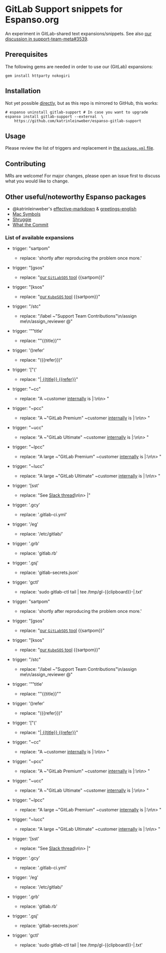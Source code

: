 # GitLab Support snippets for Espanso.org

An experiment in GitLab-shared text expansions/snippets.
See also [our discussion in support-team-meta#3539](https://gitlab.com/gitlab-com/support/support-team-meta/-/issues/3539#note_597649648).

## Prerequisites

The following gems are needed in order to use our (GitLab) expansions:

```shell
gem install httparty nokogiri
```

## Installation

Not yet possible [directly](https://espanso.org/docs/packages/#from-a-repository),
but as this repo is mirrored to GitHub, this works:

```shell
# espanso uninstall gitlab-support # In case you want to upgrade
espanso install gitlab-support --external  \
    https://github.com/katrinleinweber/espanso-gitlab-support
```

## Usage

Please review the list of triggers and replacement in [the `package.yml` file](gitlab-support/0.1.0/package.yml).

## Contributing

MRs are welcome! For major changes, please open an issue first to discuss what you would like to change.

## Other useful/noteworthy Espanso packages

- @katrinleinweber's [effective-markdown](https://github.com/katrinleinweber/espanso-effective-markdown) & [greetings-english](https://github.com/katrinleinweber/espanso-greetings-english)
- [Mac Symbols](https://hub.espanso.org/packages/mac-symbols/)
- [Shruggie](https://hub.espanso.org/packages/shruggie/)
- [What the Commit](https://hub.espanso.org/packages/wtc/)

### List of available expansions

- trigger: "sartpom"
  - replace: 'shortly after reproducing the problem once more.'

- trigger: "[gsos"
  - replace: "[our `GitLabSOS` tool](https://gitlab.com/gitlab-com/support/toolbox/gitlabsos#run-the-script) {{sartpom}}"

- trigger: "[ksos"
  - replace: "[our `KubeSOS` tool](https://gitlab.com/gitlab-com/support/toolbox/kubesos#kubesos) {{sartpom}}"

- trigger: "/stc"
  - replace: "/label ~\"Support Team Contributions\"\n/assign me\n/assign_reviewer @"

- trigger: '""title'
  - replace: "\"{{title}}\""

- trigger: '()refer'
  - replace: "({{refer}})"

- trigger: '["('
  - replace: "[$|$ {{title}} {{refer}}]({{clipboard}})"

- trigger: "~cc"
  - replace: "A ~customer [internally]({{clipboard}}) is $|$:\n\n> "

- trigger: "~pcc"
  - replace: "A ~\"GitLab Premium\" ~customer [internally]({{clipboard}}) is $|$:\n\n> "

- trigger: "~ucc"
  - replace: "A ~\"GitLab Ultimate\" ~customer [internally]({{clipboard}}) is $|$:\n\n> "

- trigger: "~lpcc"
  - replace: "A large ~\"GitLab Premium\" ~customer [internally]({{clipboard}}) is $|$:\n\n> "

- trigger: "~lucc"
  - replace: "A large ~\"GitLab Ultimate\" ~customer [internally]({{clipboard}}) is $|$:\n\n> "

- trigger: '[sst'
  - replace: "See [Slack thread]({{clipboard}})\n\n> $|$"

- trigger: '.gcy'
  - replace: '.gitlab-ci.yml'

- trigger: '/eg'
  - replace: '/etc/gitlab/'

- trigger: '.grb'
  - replace: 'gitlab.rb'

- trigger: '.gsj'
  - replace: 'gitlab-secrets.json'

- trigger: 'gctl'
  - replace: 'sudo gitlab-ctl tail | tee /tmp/gl-{{clipboard}}-$|$.txt'
- trigger: "sartpom"
  - replace: 'shortly after reproducing the problem once more.'

- trigger: "[gsos"
  - replace: "[our `GitLabSOS` tool](https://gitlab.com/gitlab-com/support/toolbox/gitlabsos#run-the-script) {{sartpom}}"

- trigger: "[ksos"
  - replace: "[our `KubeSOS` tool](https://gitlab.com/gitlab-com/support/toolbox/kubesos#kubesos) {{sartpom}}"

- trigger: "/stc"
  - replace: "/label ~\"Support Team Contributions\"\n/assign me\n/assign_reviewer @"

- trigger: '""title'
  - replace: "\"{{title}}\""

- trigger: '()refer'
  - replace: "({{refer}})"

- trigger: '["('
  - replace: "[$|$ {{title}} {{refer}}]({{clipboard}})"

- trigger: "~cc"
  - replace: "A ~customer [internally]({{clipboard}}) is $|$:\n\n> "

- trigger: "~pcc"
  - replace: "A ~\"GitLab Premium\" ~customer [internally]({{clipboard}}) is $|$:\n\n> "

- trigger: "~ucc"
  - replace: "A ~\"GitLab Ultimate\" ~customer [internally]({{clipboard}}) is $|$:\n\n> "

- trigger: "~lpcc"
  - replace: "A large ~\"GitLab Premium\" ~customer [internally]({{clipboard}}) is $|$:\n\n> "

- trigger: "~lucc"
  - replace: "A large ~\"GitLab Ultimate\" ~customer [internally]({{clipboard}}) is $|$:\n\n> "

- trigger: '[sst'
  - replace: "See [Slack thread]({{clipboard}})\n\n> $|$"

- trigger: '.gcy'
  - replace: '.gitlab-ci.yml'

- trigger: '/eg'
  - replace: '/etc/gitlab/'

- trigger: '.grb'
  - replace: 'gitlab.rb'

- trigger: '.gsj'
  - replace: 'gitlab-secrets.json'

- trigger: 'gctl'
  - replace: 'sudo gitlab-ctl tail | tee /tmp/gl-{{clipboard}}-$|$.txt'
